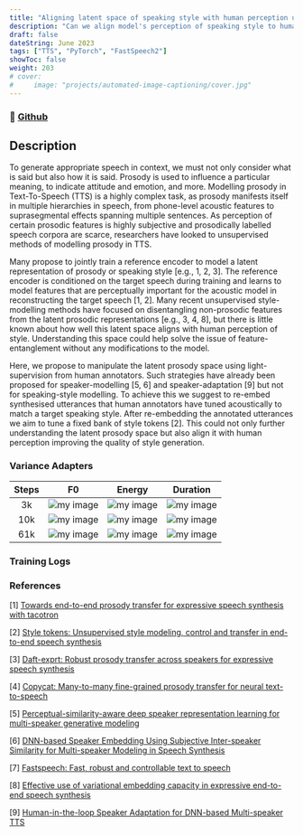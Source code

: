 ```yaml
---
title: "Aligning latent space of speaking style with human perception using a re-embedding strategy"
description: "Can we align model's perception of speaking style to human?"
draft: false
dateString: June 2023
tags: ["TTS", "PyTorch", "FastSpeech2"]
showToc: false
weight: 203
# cover:
#     image: "projects/automated-image-captioning/cover.jpg"
--- 
```

<!-- dateString: Jan 2021 - May 2021 -->

### 🔗 [Github](https://github.com/lordzuko/SpeakingStyle)

## Description
To generate appropriate speech in context, we must not only consider what is said but also how it is said. Prosody is used to influence a particular meaning, to indicate attitude and emotion, and more. Modelling prosody in Text-To-Speech (TTS) is a highly complex task, as prosody manifests itself in multiple hierarchies in speech, from phone-level acoustic features to suprasegmental effects spanning multiple sentences. As perception of certain prosodic features is highly subjective and prosodically labelled speech corpora are scarce, researchers have looked to unsupervised methods of modelling prosody in TTS.

Many propose to jointly train a reference encoder to model a latent representation of prosody or speaking style [e.g., 1, 2, 3]. The reference encoder is conditioned on the target speech during training and learns to model features that are perceptually important for the acoustic model in reconstructing the target speech [1, 2]. Many recent unsupervised style-modelling methods have focused on disentangling non-prosodic features from the latent prosodic representations [e.g., 3, 4, 8], but there is little known about how well this latent space aligns with human perception of style. Understanding this space could help solve the issue of feature-entanglement without any modifications to the model.

Here, we propose to manipulate the latent prosody space using light-supervision from human annotators. Such strategies have already been proposed for speaker-modelling [5, 6] and speaker-adaptation [9] but not for speaking-style modelling. To achieve this we suggest to re-embed synthesised utterances that human annotators have tuned acoustically to match a target speaking style. After re-embedding the annotated utterances we aim to tune a fixed bank of style tokens [2]. This could not only further understanding the latent prosody space but also align it with human perception improving the quality of style generation.

### Variance Adapters


| Steps |                         F0                          |                        Energy                        |                        Duration                        |
| :---: | :-------------------------------------------------: | :--------------------------------------------------: | :----------------------------------------------------: |
|  3k   | ![my image](/projects/speaking-style/3k/pitch.png)  | ![my image](/projects/speaking-style/3k/energy.png)  | ![my image](/projects/speaking-style/3k/duration.png)  |
|  10k  | ![my image](/projects/speaking-style/10k/pitch.png) | ![my image](/projects/speaking-style/10k/energy.png) | ![my image](/projects/speaking-style/10k/duration.png) |
|  61k  | ![my image](/projects/speaking-style/61k/pitch.png) | ![my image](/projects/speaking-style/61k/energy.png) | ![my image](/projects/speaking-style/61k/duration.png) |


### Training Logs

### References

[1] [Towards end-to-end prosody transfer for expressive speech synthesis with tacotron](http://proceedings.mlr.press/v80/skerry-ryan18a.html)

[2] [Style tokens: Unsupervised style modeling, control and transfer in end-to-end speech synthesis](http://proceedings.mlr.press/v80/wang18h.html?ref=https://githubhelp.com)

[3] [Daft-exprt: Robust prosody transfer across speakers for expressive speech synthesis](https://arxiv.org/abs/2108.02271)

[4] [Copycat: Many-to-many fine-grained prosody transfer for neural text-to-speech](https://arxiv.org/abs/2004.14617)

[5] [Perceptual-similarity-aware deep speaker representation learning for multi-speaker generative modeling](https://ieeexplore.ieee.org/iel7/6570655/9289074/09354556.pdf)

[6] [DNN-based Speaker Embedding Using Subjective Inter-speaker Similarity for Multi-speaker Modeling in Speech Synthesis](https://arxiv.org/pdf/1907.08294)

[7] [Fastspeech: Fast, robust and controllable text to speech](https://proceedings.neurips.cc/paper/2019/hash/f63f65b503e22cb970527f23c9ad7db1-Abstract.html)

[8] [Effective use of variational embedding capacity in expressive end-to-end speech synthesis](https://arxiv.org/abs/1906.03402)

[9] [Human-in-the-loop Speaker Adaptation for DNN-based Multi-speaker TTS](https://arxiv.org/abs/2206.10256)